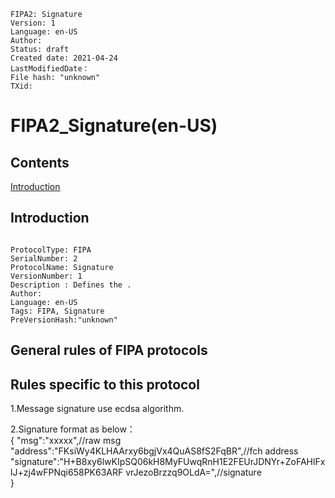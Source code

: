 ```
FIPA2: Signature
Version: 1
Language: en-US
Author: 
Status: draft
Created date: 2021-04-24
LastModifiedDate：
File hash: "unknown"
TXid: 
```

# FIPA2_Signature(en-US)

## Contents

[Introduction](#introduction)




## Introduction

```

ProtocolType: FIPA
SerialNumber: 2
ProtocolName: Signature
VersionNumber: 1
Description : Defines the .
Author: 
Language: en-US
Tags: FIPA, Signature
PreVersionHash:"unknown"

```

## General rules of FIPA protocols



## Rules specific to this protocol
1.Message signature use ecdsa algorithm.

2.Signature format as below：<br/>
{ "msg":"xxxxx",//raw msg <br/>
  "address":"FKsiWy4KLHAArxy6bgjVx4QuAS8fS2FqBR",//fch address <br/>
  "signature":"H+B8xy6lwKIpSQ06kH8MyFUwqRnH1E2FEUrJDNYr+ZoFAHlFxlJ+zj4wFPNqi658PK63ARF vrJezoBrzzq9OLdA=",//signature <br/>
}


